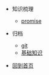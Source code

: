 <!-- * [:us:, :uk:](/) -->
* 知识梳理
  * [promise](zhaowa/01.promise/promise.md)
* 归档
  * [git](other/git.md)
  * [基础知识](docs/Base/00.知识架构.md)
* [回到首页](/)



  <!-- * [知识杂项](document/知识杂项.md)
  * [00-前端技术](document/00-前端技术.md)
  * [01-职业规划](document/01-职业规划.md)
  * [02-编程语言通识](document/02-编程语言通识.md)
  * [03-JavaScript词法&类型](document/03-JavaScript词法&类型.md)
  * [04-JavaScript表达式&类型](document/04-JavaScript表达式&类型.md)
  * [05-JavaScript语句&对象](document/05-JavaScript语句&对象.md)
  * [06-JavaScript结构化](document/06-JavaScript结构化.md)
  * [07-浏览器工作原理](document/07-浏览器工作原理.md) -->